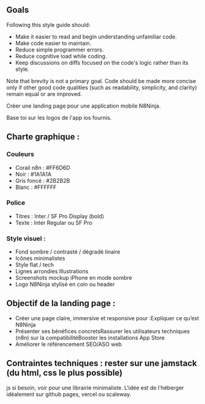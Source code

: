 ## Goals

Following this style guide should:

* Make it easier to read and begin understanding unfamiliar code.
* Make code easier to maintain.
* Reduce simple programmer errors.
* Reduce cognitive load while coding.
* Keep discussions on diffs focused on the code's logic rather than its style.

Note that brevity is not a primary goal. Code should be made more concise only if other good code qualities (such as readability, simplicity, and clarity) remain equal or are improved.


Créer une landing page pour une application mobile N8Ninja. 

Base toi sur les logos de l'app ios fournis.

## Charte graphique : 
### Couleurs
 - Corail n8n : #FF6D6D
 - Noir : #1A1A1A
 - Gris foncé : #2B2B2B
 - Blanc : #FFFFFF 
 
 ### Police 
 - Titres : Inter / SF Pro Display (bold)
 - Texte : Inter Regular ou SF Pro 
 
 ### Style visuel :
- Fond sombre / contrasté / dégradé linaire
- Icônes minimalistes
- Style flat / tech
- Lignes arrondies Illustrations
- Screenshots mockup iPhone en mode sombre
- Logo N8Ninja stylisé en coin ou header

## Objectif de la landing page : 
- Créer une page claire, immersive et responsive pour :Expliquer ce qu’est N8Ninja
- Présenter ses bénéfices concretsRassurer les utilisateurs techniques (n8n) sur la compatibilitéBooster les installations App Store
- Améliorer le référencement SEO/ASO web

## Contraintes techniques : rester sur une jamstack (du html, css le plus possible)
js si besoin, voir pour une librairie minimaliste. L'idée est de l'héberger idéalement sur github pages, vercel ou scaleway.